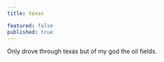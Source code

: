 ```yaml
---
title: texas

featured: false
published: true
---
```

Only drove through texas but of my god the oil fields.
